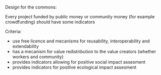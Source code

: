 Design for the commons:

Every project funded by public money or community money (for example crowdfunding) should have some indicators

Criteria: 

- use free licence and mecanisms for reusability, interoperability and extendability
- has a mecanism for value redistribution to the value creators (whether workers and community)
- provides indicators allowing for positive social impact assesment
- provides indicators for positive ecological impact assesment
